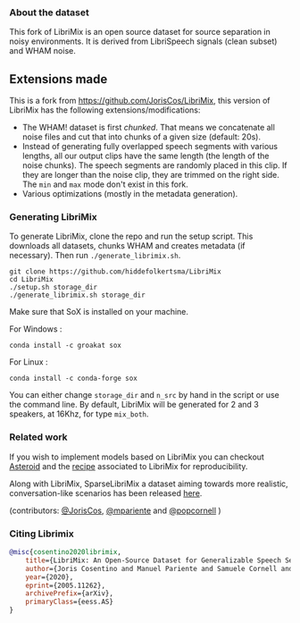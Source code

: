 ### About the dataset
This fork of LibriMix is an open source dataset for source separation in noisy 
environments. It is derived from LibriSpeech signals (clean subset) and WHAM noise.

## Extensions made
This is a fork from https://github.com/JorisCos/LibriMix, this version of LibriMix has the following extensions/modifications:
- The WHAM! dataset is first *chunked*. That means we concatenate all noise files and cut that into chunks of a given size (default: 20s).
- Instead of generating fully overlapped speech segments with various lengths, all our output clips have the same length (the length of the noise chunks). The speech segments are randomly placed in this clip. If they are longer than the noise clip, they are trimmed on the right side. The `min` and `max` mode don't exist in this fork.
- Various optimizations (mostly in the metadata generation).

### Generating LibriMix
To generate LibriMix, clone the repo and run the setup script. This downloads all datasets, chunks WHAM and creates metadata (if necessary). Then run `./generate_librimix.sh`.
```
git clone https://github.com/hiddefolkertsma/LibriMix
cd LibriMix
./setup.sh storage_dir
./generate_librimix.sh storage_dir
```

Make sure that SoX is installed on your machine.

For Windows :
```
conda install -c groakat sox
```

For Linux :
```
conda install -c conda-forge sox
```

You can either change `storage_dir` and `n_src` by hand in the script or use the command line. By default, LibriMix will be generated for 2 and 3 speakers, at 16Khz, for type `mix_both`.

### Related work
If you wish to implement models based on LibriMix you can checkout 
[Asteroid](https://github.com/mpariente/asteroid) and the 
[recipe](https://github.com/mpariente/asteroid/tree/master/egs/librimix/ConvTasNet)
associated to LibriMix for reproducibility.

Along with LibriMix, SparseLibriMix a dataset aiming towards more realistic, conversation-like scenarios
has been released [here](https://github.com/popcornell/SparseLibriMix).

(contributors: [@JorisCos](https://github.com/JorisCos), [@mpariente](https://github.com/mpariente) and [@popcornell](https://github.com/popcornell) )

### Citing Librimix 

```BibTex
@misc{cosentino2020librimix,
    title={LibriMix: An Open-Source Dataset for Generalizable Speech Separation},
    author={Joris Cosentino and Manuel Pariente and Samuele Cornell and Antoine Deleforge and Emmanuel Vincent},
    year={2020},
    eprint={2005.11262},
    archivePrefix={arXiv},
    primaryClass={eess.AS}
}
```
